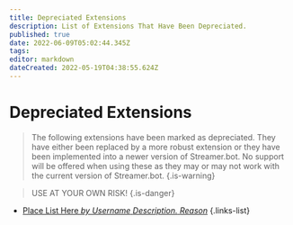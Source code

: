 ```yaml
---
title: Depreciated Extensions
description: List of Extensions That Have Been Depreciated.
published: true
date: 2022-06-09T05:02:44.345Z
tags: 
editor: markdown
dateCreated: 2022-05-19T04:38:55.624Z
---
```


# Depreciated Extensions
>The following extensions have been marked as depreciated.  They have either been replaced by a more robust extension or they have been implemented into a newer version of Streamer.bot.
No support will be offered when using these as they may or may not work with the current version of Streamer.bot.
{.is-warning}

>USE AT YOUR OWN RISK!
{.is-danger}

* [Place List Here *by Username* *Description.* *Reason*](#)
{.links-list}